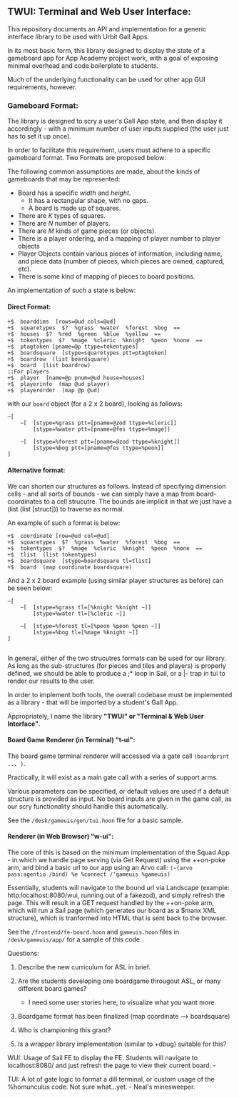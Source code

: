 ## TWUI: Terminal and Web User Interface:

This repository documents an API and implementation for a generic 
interface library to be  used with Urbit Gall Apps. 

In its most basic form, this library designed to display the state of a 
gameboard app for App Academy project work, with a goal of exposing
minimal overhead and code boilerplate to students.  

Much of the underlying functionality can be used for other app GUI 
requirements, however.



###  Gameboard Format:

The library is designed to scry a user's Gall App state, and then 
display it accordingly - with a minimum number of user inputs supplied
(the user just has to set it up once). 

In order to facilitate this requirement, users must adhere to a specific
gameboard format. Two Formats are proposed below:

The following common assumptions are made, about the kinds of gameboards
that may be represented:

- Board has a specific *width* and *height*. 
	- It has a rectangular shape, with no gaps.
	- A board is made up of squares.
- There are *K* types of squares.
- There are *N* number of players.
- There are *M* kinds of game pieces (or objects).
- There is a player ordering, and a mapping of player number to player 
objects
- Player Objects contain various pieces of information, including name,
 and piece data (number of pieces, which pieces are owned, captured, etc).
- There is some kind of mapping of pieces to board positions.

An implementation of such a state is below:

####  Direct Format:


```
+$  boarddims  [rows=@ud cols=@ud]
+$  squaretypes  $?  %grass  %water  %forest  %bog  ==
+$  houses  $?  %red  %green  %blue  %yellow  ==
+$  tokentypes  $?  %mage  %cleric  %knight  %peon  %none  ==
+$  ptagtoken [pname=@p ttype=tokentypes]
+$  boardsquare  [stype=squaretypes ptt=ptagtoken]
+$  boardrow  (list boardsquare)
+$  board  (list boardrow)
::For players
+$  player  [name=@p pnum=@ud house=houses]
+$  playerinfo  (map @ud player)
+$  playerorder  (map @p @ud)
```

with our `board` object (for a 2 x 2 board), looking as follows:

```
~[ 
	~[ 	[stype=%grass ptt=[pname=@zod ttype=%cleric]]
		[stype=%water ptt=[pname=@fes ttype=%mage]]
		
	~[ 	[stype=%forest ptt=[pname=@zod ttype=%knight]]
		[stype=%bog ptt=[pname=@fes ttype=%peon]]
]
```

#### Alternative format:

We can shorten our structures as follows. Instead of specifying 
dimension cells - and all sorts of bounds - we can simply have a map
from board-coordinates to a cell strucutre. The bounds are implicit
in that we just have a (list (list [struct])) to traverse as normal.

An example of such a format is below:

```
+$  coordinate [row=@ud col=@ud]
+$  squaretypes  $?  %grass  %water  %forest  %bog  ==
+$  tokentypes  $?  %mage  %cleric  %knight  %peon  %none  ==
+$  tlist  (list tokentypes)
+$  boardsquare  [stype=boardsquare tl=tlist]
+$  board  (map coordinate boardsquare)

```

And a 2 x 2 board example (using similar player structures as before)
can be seen below:

```
~[ 
	~[ 	[stype=%grass tl=[%knight %knight ~]]
		[stype=%water tl=[%cleric ~]]
		
	~[ 	[stype=%forest tl=[%peon %peon %peon ~]]
		[stype=%bog tl=[%mage %knight ~]]
]


```

In general, either of the two strucutres formats can be used for our
library.  As long as the sub-structures (for pieces and tiles and players)
is properly defined, we should be able to produce a ;* loop in Sail,
or a |- trap in tui to render our results to the user.

In order to implement both tools, the overall codebase must be implemented as a library - that will be imported by a student's Gall App. 

Appropriately, I name the library **"TWUI" or "Terminal & Web User Interface"**.

#### Board Game Renderer (in Terminal) "t-ui":

The board game terminal renderer will accessed via a gate call `(boardprint ... )`.

Practically, it will exist as a main gate call with a series of support arms.

Various parameters can be specified, or default values are used if a default structure is provided as input.  No board inputs are given in the game call, as our scry functionality should handle this automatically.

See the `/desk/gameuis/gen/tui.hoon` file for a basic sample.

#### Renderer (in Web Browser) "w-ui":

The core of this is based on the minimum implementation of the Squad App - in which we handle page serving (via Get Request) using the ++on-poke arm, and bind a basic url to our app using an Arvo call:  `(~(arvo pass:agentio /bind) %e %connect /'gameuis %gameuis)`

Essentially, students will navigate to the bound url via Landscape (example: http:localhost:8080/wui, running out of a fakezod), and simply refresh the page.  This will result in a GET request handled by the ++on-poke arm, which will run a Sail page (which generates our board as a $manx XML structure), which is tranformed into HTML that is sent back to the browser.

See the `/frontend/fe-board.hoon` and `gameuis.hoon` files in `/desk/gameuis/app/` for a sample of this code.





Questions:

1) Describe the new curriculum for ASL in brief.



2) Are the students developing one boardgame througout ASL, or many different board games?
    - I need some user stories here, to visualize what you want more.

3) Boardgame format has been finalized (map coordinate  -->  boardsquare)

4) Who is championing this grant?

5)  Is a wrapper library implementation (similar to +dbug) suitable for this?


WUI:  Usage of Sail FE to display the FE. Students will navigate to localhost:8080/<appname> and just refresh the page to view their current board.
    - 

TUI: A lot of gate logic to format a dill terminal, or custom usage of the %homunculus code. Not sure what...yet.
    - Neal's minesweeper.
	

